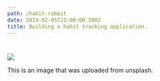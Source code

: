 ```yaml
---
path: /habit-rabbit
date: 2019-02-05T22:00:00.580Z
title: Building a habit tracking application.
---
```

# 

![](/assets/waranont-wichittranont-1347698-unsplash.jpg)

This is an image that was uploaded from unsplash.
